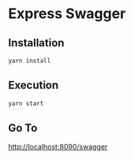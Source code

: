 # Express Swagger

## Installation

```bash
yarn install
```

## Execution

```bash
yarn start
```

## Go To

<http://localhost:8090/swagger>
